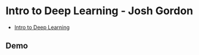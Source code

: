 # Intro to Deep Learning - Josh Gordon

* [Intro to Deep Learning](https://www.youtube.com/watch?v=AhE8RhPGH1A)

## Demo

## 